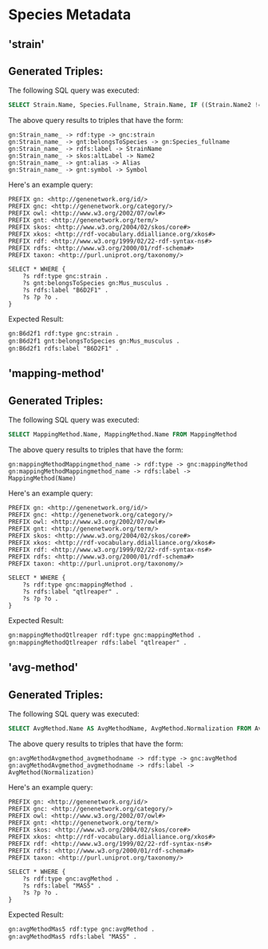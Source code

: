 # Species Metadata
## 'strain'

## Generated Triples:

The following SQL query was executed:

```sql
SELECT Strain.Name, Species.Fullname, Strain.Name, IF ((Strain.Name2 != Strain.Name), Strain.Name2, '') AS Name2, IF ((Strain.Alias != Strain.Name), Strain.Alias, '') AS Alias, IF ((Strain.Symbol != Strain.Name), Strain.Symbol, '') AS Symbol FROM Strain LEFT JOIN Species ON Strain.SpeciesId = Species.SpeciesId
```

The above query results to triples that have the form:

```text
gn:Strain_name_ -> rdf:type -> gnc:strain 
gn:Strain_name_ -> gnt:belongsToSpecies -> gn:Species_fullname 
gn:Strain_name_ -> rdfs:label -> StrainName 
gn:Strain_name_ -> skos:altLabel -> Name2 
gn:Strain_name_ -> gnt:alias -> Alias 
gn:Strain_name_ -> gnt:symbol -> Symbol 
```
Here's an example query:

```sparql
PREFIX gn: <http://genenetwork.org/id/> 
PREFIX gnc: <http://genenetwork.org/category/> 
PREFIX owl: <http://www.w3.org/2002/07/owl#> 
PREFIX gnt: <http://genenetwork.org/term/> 
PREFIX skos: <http://www.w3.org/2004/02/skos/core#> 
PREFIX xkos: <http://rdf-vocabulary.ddialliance.org/xkos#> 
PREFIX rdf: <http://www.w3.org/1999/02/22-rdf-syntax-ns#> 
PREFIX rdfs: <http://www.w3.org/2000/01/rdf-schema#> 
PREFIX taxon: <http://purl.uniprot.org/taxonomy/> 

SELECT * WHERE { 
    ?s rdf:type gnc:strain .
    ?s gnt:belongsToSpecies gn:Mus_musculus .
    ?s rdfs:label "B6D2F1" .
    ?s ?p ?o .
}
```

Expected Result:

```rdf
gn:B6d2f1 rdf:type gnc:strain .
gn:B6d2f1 gnt:belongsToSpecies gn:Mus_musculus .
gn:B6d2f1 rdfs:label "B6D2F1" .
```


## 'mapping-method'

## Generated Triples:

The following SQL query was executed:

```sql
SELECT MappingMethod.Name, MappingMethod.Name FROM MappingMethod
```

The above query results to triples that have the form:

```text
gn:mappingMethodMappingmethod_name -> rdf:type -> gnc:mappingMethod 
gn:mappingMethodMappingmethod_name -> rdfs:label -> MappingMethod(Name) 
```
Here's an example query:

```sparql
PREFIX gn: <http://genenetwork.org/id/> 
PREFIX gnc: <http://genenetwork.org/category/> 
PREFIX owl: <http://www.w3.org/2002/07/owl#> 
PREFIX gnt: <http://genenetwork.org/term/> 
PREFIX skos: <http://www.w3.org/2004/02/skos/core#> 
PREFIX xkos: <http://rdf-vocabulary.ddialliance.org/xkos#> 
PREFIX rdf: <http://www.w3.org/1999/02/22-rdf-syntax-ns#> 
PREFIX rdfs: <http://www.w3.org/2000/01/rdf-schema#> 
PREFIX taxon: <http://purl.uniprot.org/taxonomy/> 

SELECT * WHERE { 
    ?s rdf:type gnc:mappingMethod .
    ?s rdfs:label "qtlreaper" .
    ?s ?p ?o .
}
```

Expected Result:

```rdf
gn:mappingMethodQtlreaper rdf:type gnc:mappingMethod .
gn:mappingMethodQtlreaper rdfs:label "qtlreaper" .
```


## 'avg-method'

## Generated Triples:

The following SQL query was executed:

```sql
SELECT AvgMethod.Name AS AvgMethodName, AvgMethod.Normalization FROM AvgMethod
```

The above query results to triples that have the form:

```text
gn:avgMethodAvgmethod_avgmethodname -> rdf:type -> gnc:avgMethod 
gn:avgMethodAvgmethod_avgmethodname -> rdfs:label -> AvgMethod(Normalization) 
```
Here's an example query:

```sparql
PREFIX gn: <http://genenetwork.org/id/> 
PREFIX gnc: <http://genenetwork.org/category/> 
PREFIX owl: <http://www.w3.org/2002/07/owl#> 
PREFIX gnt: <http://genenetwork.org/term/> 
PREFIX skos: <http://www.w3.org/2004/02/skos/core#> 
PREFIX xkos: <http://rdf-vocabulary.ddialliance.org/xkos#> 
PREFIX rdf: <http://www.w3.org/1999/02/22-rdf-syntax-ns#> 
PREFIX rdfs: <http://www.w3.org/2000/01/rdf-schema#> 
PREFIX taxon: <http://purl.uniprot.org/taxonomy/> 

SELECT * WHERE { 
    ?s rdf:type gnc:avgMethod .
    ?s rdfs:label "MAS5" .
    ?s ?p ?o .
}
```

Expected Result:

```rdf
gn:avgMethodMas5 rdf:type gnc:avgMethod .
gn:avgMethodMas5 rdfs:label "MAS5" .
```

